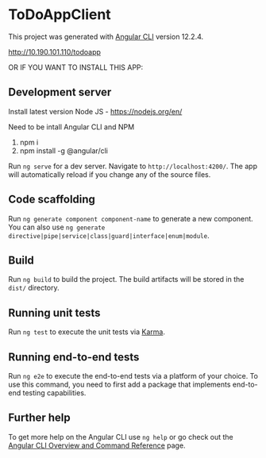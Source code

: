 # ToDoAppClient

This project was generated with [Angular CLI](https://github.com/angular/angular-cli) version 12.2.4.

http://10.190.101.110/todoapp

OR IF YOU WANT TO INSTALL THIS APP:
## Development server
Install latest version Node JS - https://nodejs.org/en/

Need to be intall Angular CLI and NPM 

1. npm i
2. npm install -g @angular/cli

Run `ng serve` for a dev server. Navigate to `http://localhost:4200/`. The app will automatically reload if you change any of the source files.

## Code scaffolding

Run `ng generate component component-name` to generate a new component. You can also use `ng generate directive|pipe|service|class|guard|interface|enum|module`.

## Build

Run `ng build` to build the project. The build artifacts will be stored in the `dist/` directory.

## Running unit tests

Run `ng test` to execute the unit tests via [Karma](https://karma-runner.github.io).

## Running end-to-end tests

Run `ng e2e` to execute the end-to-end tests via a platform of your choice. To use this command, you need to first add a package that implements end-to-end testing capabilities.

## Further help

To get more help on the Angular CLI use `ng help` or go check out the [Angular CLI Overview and Command Reference](https://angular.io/cli) page.
